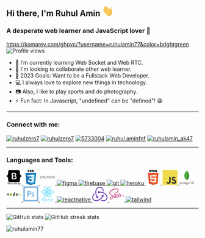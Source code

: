 <!-- ![A Professional MERN Stack Developer](https://i.ibb.co/LR7kLH0/Linked-In-Banner.jpg) -->




## Hi there, I'm Ruhul Amin <img src="https://raw.githubusercontent.com/ABSphreak/ABSphreak/master/gifs/Hi.gif" width="30px">
###  A desperate web learner and JavaScript lover 🧡
<!--![Profile views](https://gpvc.arturio.dev/ruhulamin77) -->
https://komarev.com/ghpvc/?username=ruhulamin77&color=brightgreen
![Profile views](https://komarev.com/ghpvc/?username=ruhulamin77&color=brightgreen)

- 🌱 I’m currently learning Web Socket and Web RTC.
- 👯 I'm looking to collaborate other web learner. 
- 🥅 2023 Goals: Want to be a Fullstack Web Developer.
- 💻 I always love to explore new things in technology.
- 📷 Also, I like to play sports and do photography.
- ⚡ Fun fact: In Javascript, "undefined" can be "defined"! 😁

---

<h3 align="left">Connect with me:</h3>
<p align="left">
<a href="https://dev.to/ruhulzero7" target="blank"><img align="center" src="https://raw.githubusercontent.com/rahuldkjain/github-profile-readme-generator/master/src/images/icons/Social/devto.svg" alt="ruhulzero7" height="30" width="40" /></a>
<a href="https://linkedin.com/in/ruhulzero7" target="blank"><img align="center" src="https://raw.githubusercontent.com/rahuldkjain/github-profile-readme-generator/master/src/images/icons/Social/linked-in-alt.svg" alt="ruhulzero7" height="30" width="40" /></a>
<a href="https://stackoverflow.com/users/5733004" target="blank"><img align="center" src="https://raw.githubusercontent.com/rahuldkjain/github-profile-readme-generator/master/src/images/icons/Social/stack-overflow.svg" alt="5733004" height="30" width="40" /></a>
<a href="https://fb.com/ruhul.aminfnf" target="blank"><img align="center" src="https://raw.githubusercontent.com/rahuldkjain/github-profile-readme-generator/master/src/images/icons/Social/facebook.svg" alt="ruhul.aminfnf" height="30" width="40" /></a>
<a href="https://www.hackerrank.com/ruhulamin_ak47" target="blank"><img align="center" src="https://raw.githubusercontent.com/rahuldkjain/github-profile-readme-generator/master/src/images/icons/Social/hackerrank.svg" alt="ruhulamin_ak47" height="30" width="40" /></a>
</p>


<!-- ### Languages and Tools:

<code><img height="20" src="https://raw.githubusercontent.com/github/explore/80688e429a7d4ef2fca1e82350fe8e3517d3494d/topics/visual-studio-code/visual-studio-code.png"></code>
<code><img height="20" src="https://github.com/zumrudu-anka/zumrudu-anka/blob/master/images/html5.svg"></code>
<code><img height="20" src="https://github.com/zumrudu-anka/zumrudu-anka/blob/master/images/css.svg"></code>
<code><img height="20" src="https://raw.githubusercontent.com/github/explore/80688e429a7d4ef2fca1e82350fe8e3517d3494d/topics/bootstrap/bootstrap.png"></code>
<code><img height="20" src="https://github.com/zumrudu-anka/zumrudu-anka/blob/master/images/sass.svg"></code>
<code><img height="20" src="https://github.com/zumrudu-anka/zumrudu-anka/blob/master/images/javascript.svg"></code>
<code><img height="20" src="https://raw.githubusercontent.com/github/explore/80688e429a7d4ef2fca1e82350fe8e3517d3494d/topics/typescript/typescript.png"></code>
<code><img height="20" src="https://github.com/zumrudu-anka/zumrudu-anka/blob/master/images/react-original.svg"></code>
<code><img height="20" src="https://github.com/zumrudu-anka/zumrudu-anka/blob/master/images/github.svg"></code>
<code><img height="20" src="https://raw.githubusercontent.com/rahul-jha98/github_readme_icons/main/language_and_tools/square/figma/figma.svg"></code> -->











---

<h3 align="left">Languages and Tools:</h3>
<p align="left"> <a href="https://getbootstrap.com" target="_blank" rel="noreferrer"> <img src="https://raw.githubusercontent.com/devicons/devicon/master/icons/bootstrap/bootstrap-plain-wordmark.svg" alt="bootstrap" width="40" height="40"/> </a> <a href="https://www.w3schools.com/css/" target="_blank" rel="noreferrer"> <img src="https://raw.githubusercontent.com/devicons/devicon/master/icons/css3/css3-original-wordmark.svg" alt="css3" width="40" height="40"/> </a> <a href="https://expressjs.com" target="_blank" rel="noreferrer"> <img src="https://raw.githubusercontent.com/devicons/devicon/master/icons/express/express-original-wordmark.svg" alt="express" width="40" height="40"/> </a> <a href="https://www.figma.com/" target="_blank" rel="noreferrer"> <img src="https://www.vectorlogo.zone/logos/figma/figma-icon.svg" alt="figma" width="40" height="40"/> </a> <a href="https://firebase.google.com/" target="_blank" rel="noreferrer"> <img src="https://www.vectorlogo.zone/logos/firebase/firebase-icon.svg" alt="firebase" width="40" height="40"/> </a> <a href="https://git-scm.com/" target="_blank" rel="noreferrer"> <img src="https://www.vectorlogo.zone/logos/git-scm/git-scm-icon.svg" alt="git" width="40" height="40"/> </a> <a href="https://heroku.com" target="_blank" rel="noreferrer"> <img src="https://www.vectorlogo.zone/logos/heroku/heroku-icon.svg" alt="heroku" width="40" height="40"/> </a> <a href="https://www.w3.org/html/" target="_blank" rel="noreferrer"> <img src="https://raw.githubusercontent.com/devicons/devicon/master/icons/html5/html5-original-wordmark.svg" alt="html5" width="40" height="40"/> </a> <a href="https://developer.mozilla.org/en-US/docs/Web/JavaScript" target="_blank" rel="noreferrer"> <img src="https://raw.githubusercontent.com/devicons/devicon/master/icons/javascript/javascript-original.svg" alt="javascript" width="40" height="40"/> </a> <a href="https://www.mongodb.com/" target="_blank" rel="noreferrer"> <img src="https://raw.githubusercontent.com/devicons/devicon/master/icons/mongodb/mongodb-original-wordmark.svg" alt="mongodb" width="40" height="40"/> </a> <a href="https://nodejs.org" target="_blank" rel="noreferrer"> <img src="https://raw.githubusercontent.com/devicons/devicon/master/icons/nodejs/nodejs-original-wordmark.svg" alt="nodejs" width="40" height="40"/> </a> <a href="https://www.photoshop.com/en" target="_blank" rel="noreferrer"> <img src="https://raw.githubusercontent.com/devicons/devicon/master/icons/photoshop/photoshop-line.svg" alt="photoshop" width="40" height="40"/> </a> <a href="https://reactjs.org/" target="_blank" rel="noreferrer"> <img src="https://raw.githubusercontent.com/devicons/devicon/master/icons/react/react-original-wordmark.svg" alt="react" width="40" height="40"/> </a> <a href="https://reactnative.dev/" target="_blank" rel="noreferrer"> <img src="https://reactnative.dev/img/header_logo.svg" alt="reactnative" width="40" height="40"/> </a> <a href="https://redux.js.org" target="_blank" rel="noreferrer"> <img src="https://raw.githubusercontent.com/devicons/devicon/master/icons/redux/redux-original.svg" alt="redux" width="40" height="40"/> </a> <a href="https://sass-lang.com" target="_blank" rel="noreferrer"> <img src="https://raw.githubusercontent.com/devicons/devicon/master/icons/sass/sass-original.svg" alt="sass" width="40" height="40"/> </a> <a href="https://tailwindcss.com/" target="_blank" rel="noreferrer"> <img src="https://www.vectorlogo.zone/logos/tailwindcss/tailwindcss-icon.svg" alt="tailwind" width="40" height="40"/> </a> </p>




---




![GitHub stats](https://github-readme-stats.vercel.app/api?username=ruhulamin77&show_icons=true) ![GitHub streak stats](https://github-readme-streak-stats.herokuapp.com/?user=ruhulamin77)  


<!-- [![Top Langs](https://github-readme-stats.vercel.app/api/top-langs/?username=ruhulamin77)](https://github.com/anuraghazra/github-readme-stats) -->


<p style="width:100%"><img align="left" src="https://github-readme-stats.vercel.app/api/top-langs?username=ruhulamin77&show_icons=true&locale=en&layout=compact" alt="ruhulamin77" /></p>
 
<!--  <br> -->

<!--  ![GitHub Activity Graph](https://activity-graph.herokuapp.com/graph?username=ruhulamin77) -->
